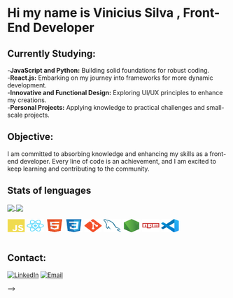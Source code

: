 # Hi my name is Vinicius Silva , Front-End Developer 


## Currently Studying:

-**JavaScript and Python:** Building solid foundations for robust coding.<br>
-**React.js:** Embarking on my journey into frameworks for more dynamic development.<br>
-**Innovative and Functional Design:** Exploring UI/UX principles to enhance my creations.<br>
-**Personal Projects:** Applying knowledge to practical challenges and small-scale projects.<br>


## Objective:
I am committed to absorbing knowledge and enhancing my skills as a front-end developer. Every line of code is an achievement, and I am excited to keep learning and contributing to the community.



## Stats of lenguages

<div>
   <a href="https://github.com/anuraghazra/github-readme-stats"> 
     <img align="center" height="180em"src="https://github-readme-stats.vercel.app/api?username=Vinicius-C137&show_icons=true&theme=tokyonight">
     <img align="center" height="180em" src="https://github-readme-stats.vercel.app/api/top-langs/?username=Vinicius-C137&layout=compact&theme=tokyonight">
   </a>
</div>

<div style="display: inline_block"><br>
     <img align="center" alt="Vini-Js" height="30" width="40" src="https://raw.githubusercontent.com/devicons/devicon/master/icons/javascript/javascript-plain.svg">
     <img align="center" alt="Vini-React" height="30" width="40" src="https://raw.githubusercontent.com/devicons/devicon/master/icons/react/react-original.svg">
     <img align="center" alt="Vini-HTML" height="30" width="40" src="https://raw.githubusercontent.com/devicons/devicon/master/icons/html5/html5-original.svg">
     <img align="center" alt="Vini-CSS" height="30" width="40" src="https://raw.githubusercontent.com/devicons/devicon/master/icons/css3/css3-original.svg">
     <img align="center" alt="Vini-git" height="30" width="40" src="https://raw.githubusercontent.com/devicons/devicon/master/icons/git/git-original.svg">
     <img align="center" alt="Vini-mysql" height="30" width="40" src="https://raw.githubusercontent.com/devicons/devicon/master/icons/mysql/mysql-original.svg">
     <img align="center" alt="Vini-nodejs" height="30" width="40" src="https://raw.githubusercontent.com/devicons/devicon/master/icons/nodejs/nodejs-original.svg">
     <img align="center" alt="Vini-npm" height="30" width="40" src="https://raw.githubusercontent.com/devicons/devicon/master/icons/npm/npm-original-wordmark.svg">
     <img align="center" alt="Vini-vscode" height="30" width="40" src="https://raw.githubusercontent.com/devicons/devicon/master/icons/vscode/vscode-original.svg">
  
</div><br>



## Contact:

[![LinkedIn](https://img.shields.io/badge/LinkedIn-0077B5?style=for-the-badge&logo=linkedin&logoColor=white)](https://www.linkedin.com/in/josevinicius03)
[![Email](https://img.shields.io/badge/Gmail-D14836?style=for-the-badge&logo=gmail&logoColor=white)](mailto:silvavinicios915@gmail.com)

-->
